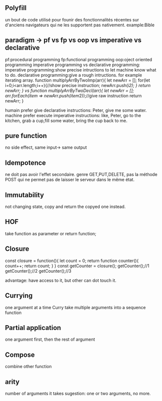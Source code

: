 ## Polyfill
un bout de code utilisé pour founir des fonctionnalités récentes sur d'anciens navigateurs qui ne les supportent pas nativement.
example:Bible

## paradigm -> pf vs fp vs oop vs imperative vs declarative
pf:procedural programming
fp:functional programming
oop:oject oriented programming
imperative programming vs declarative programming:
imperative programming:show precise intructions to let machine know what to do.
declarative programming:give a rough intructions.
for example iterating array.
function multiplyArrByTwoImp(arr){
    let newArr = [];
    for(let i=0;i<arr.length;i++){//show precise instruction;
        newArr.push(i*2);
    }
    return newArr;
}
vs
function multiplyArrByTwoDecl(arr){
    let newArr = [];
    arr.forEach(item => newArr.push(item*2));//give raw instruction
    return newArr;
}

humain prefer give declarative instructions: Peter, give me some water.
machine prefer execute imperative instructions: like, Peter,
go to the kitchen, grab a cup,fill some water, bring the cup back to me.

## pure function
no side effect, same input-> same output

## Idempotence
ne doit pas avoir l'effet secondaire.
genre GET,PUT,DELETE, pas la méthode POST qui ne permet pas de laisser le serveur dans le même état.

## Immutability
not changing state, copy and return the copyed one instead.

## HOF
take function as parameter or return function;

## Closure
const closure = function(){
    let count = 0;
    return function counter(){
        count++;
        return count;
    }
}
const getCounter = closure();
getCounter();//1
getCounter();//2
getCounter();//3

advantage: have access to it, but other can dot touch it.

## Currying
one argument at a time
Curry
take multiple arguments into a sequence function

## Partial application
one argument first, then the rest of argument

## Compose
combine other function

## arity
number of arguments it takes
sugestion: one or two arguments, no more.





